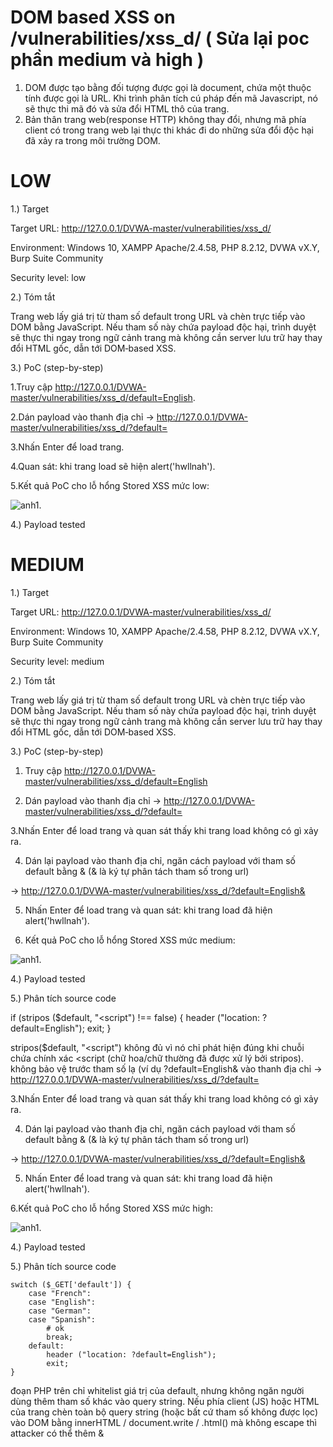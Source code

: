 # DOM based XSS on /vulnerabilities/xss_d/ ( Sửa lại poc phần medium và high )
1. DOM được tạo bằng đối tượng được gọi là document, chứa một thuộc tính được gọi là URL. Khi trình phân tích cú pháp đến mã Javascript, nó sẽ thực thi mã đó và sửa đổi HTML thô của trang.
2. Bản thân trang web(response HTTP) không thay đổi, nhưng mã phía client có trong trang web lại thực thi khác đi do những sửa đổi độc hại đã xảy ra trong môi trường DOM.

# LOW

1.) Target

Target URL: http://127.0.0.1/DVWA-master/vulnerabilities/xss_d/

Environment: Windows 10, XAMPP Apache/2.4.58, PHP 8.2.12, DVWA vX.Y, Burp Suite Community

Security level: low

2.) Tóm tắt

Trang web lấy giá trị từ tham số default trong URL và chèn trực tiếp vào DOM bằng JavaScript. Nếu tham số này chứa payload độc hại, trình duyệt sẽ thực thi ngay trong ngữ cảnh trang mà không cần server lưu trữ hay thay đổi HTML gốc, dẫn tới DOM‑based XSS.

3.) PoC (step-by-step)

  1.Truy cập http://127.0.0.1/DVWA-master/vulnerabilities/xss_d/default=English.
  
  2.Dán payload <script>alert('hwllnah')</script> vào thanh địa chỉ
  -> http://127.0.0.1/DVWA-master/vulnerabilities/xss_d/?default=<script>alert('hwllnah')</script>
  
  3.Nhấn Enter để load trang.
  
  4.Quan sát: khi trang load sẽ hiện alert('hwllnah').
  
  5.Kết quả PoC cho lỗ hổng Stored XSS mức low:
  
  ![anh1](images/DOM_basedXSS_low.png).
  
4.) Payload tested

<script>alert('hwllnah')</script>
# MEDIUM

1.) Target

Target URL: http://127.0.0.1/DVWA-master/vulnerabilities/xss_d/

Environment: Windows 10, XAMPP Apache/2.4.58, PHP 8.2.12, DVWA vX.Y, Burp Suite Community

Security level: medium

2.) Tóm tắt

Trang web lấy giá trị từ tham số default trong URL và chèn trực tiếp vào DOM bằng JavaScript. Nếu tham số này chứa payload độc hại, trình duyệt sẽ thực thi ngay trong ngữ cảnh trang mà không cần server lưu trữ hay thay đổi HTML gốc, dẫn tới DOM‑based XSS.

3.) PoC (step-by-step)

  1. Truy cập http://127.0.0.1/DVWA-master/vulnerabilities/xss_d/default=English
  
  2. Dán payload <script>alert('hwllnah')</script> vào thanh địa chỉ
  -> http://127.0.0.1/DVWA-master/vulnerabilities/xss_d/?default=<script>alert('hwllnah')</script>
  
  3.Nhấn Enter để load trang và quan sát thấy khi trang load không có gì xảy ra.
  
  4. Dán lại payload <script>alert('hwllnah')</script> vào thanh địa chỉ, ngăn cách payload với tham số default bằng & (& là ký tự phân tách tham số trong url)
     
  -> http://127.0.0.1/DVWA-master/vulnerabilities/xss_d/?default=English&<script>alert('hwllnah')</script>
  
  5. Nhấn Enter để load trang và quan sát: khi trang load đã hiện alert('hwllnah').

  6. Kết quả PoC cho lỗ hổng Stored XSS mức medium:
  
  ![anh1](images/DOM_basedXSS_medium.png).
  
4.) Payload tested

<script>alert('hwllnah')</script>

5.) Phân tích source code

if (stripos ($default, "<script") !== false) {
  header ("location: ?default=English"); 
  exit; 
}

stripos($default, "<script") không đủ vì nó chỉ phát hiện đúng khi chuỗi chứa chính xác <script (chữ hoa/chữ thường đã được xử lý bởi stripos).
không bảo vệ trước tham số lạ (ví dụ ?default=English&<script>...), vì check chỉ nhìn $_GET['default'].

# HIGH

1.) Target

Target URL: http://127.0.0.1/DVWA-master/vulnerabilities/xss_d/

Environment: Windows 10, XAMPP Apache/2.4.58, PHP 8.2.12, DVWA vX.Y, Burp Suite Community

Security level: high

2.) Tóm tắt

Trang web lấy giá trị từ tham số default trong URL và chèn trực tiếp vào DOM bằng JavaScript. Nếu tham số này chứa payload độc hại, trình duyệt sẽ thực thi ngay trong ngữ cảnh trang mà không cần server lưu trữ hay thay đổi HTML gốc, dẫn tới DOM‑based XSS.

3.) PoC (step-by-step)

  1. Truy cập http://127.0.0.1/DVWA-master/vulnerabilities/xss_d/default=English
  
  2. Dán payload <script>alert('hwllnah')</script> vào thanh địa chỉ
  -> http://127.0.0.1/DVWA-master/vulnerabilities/xss_d/?default=<script>alert('hwllnah')</script>
  
  3.Nhấn Enter để load trang và quan sát thấy khi trang load không có gì xảy ra.
  
  4. Dán lại payload <script>alert('hwllnah')</script> vào thanh địa chỉ, ngăn cách payload với tham số default bằng & (& là ký tự phân tách tham số trong url)
     
  -> http://127.0.0.1/DVWA-master/vulnerabilities/xss_d/?default=English&<script>alert('hwllnah')</script>
  
  5. Nhấn Enter để load trang và quan sát: khi trang load đã hiện alert('hwllnah').
   
  6.Kết quả PoC cho lỗ hổng Stored XSS mức high:
  
  ![anh1](images/DOM_basedXSS_high.png).
  
4.) Payload tested

<script>alert('hwllnah')</script>

5.) Phân tích source code

  	switch ($_GET['default']) {
		case "French":
		case "English":
		case "German":
		case "Spanish":
			# ok
			break;
		default:
			header ("location: ?default=English");
			exit;
	}
  
đoạn PHP trên chỉ whitelist giá trị của default, nhưng không ngăn người dùng thêm tham số khác vào query string. Nếu phía client (JS) hoặc HTML của trang chèn toàn bộ query string (hoặc bất cứ tham số không được lọc) vào DOM bằng innerHTML / document.write / .html() mà không escape thì attacker có thể thêm &<script>... vào URL và gây DOM-based XSS.
